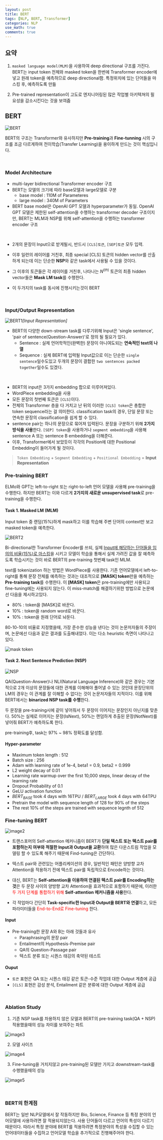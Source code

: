 ```yaml
---
layout: post
title: BERT
tags: [NLP, BERT, Transformer]
categories: NLP
use_math: true
comments: true
---
```


## 요약

1. `masked language model(MLM)`을 사용하여 deep directional 구조를 가진다. BERT는 input token 전체와 masked token을 한번에  Transformer encoder에 넣고 원래 token을 예측하므로 deep directional함. 특정위치에 있는 단어들을 마스킹 후, 예측하도록 만듦

2. Pre-trained representation이 고도로 엔지니어링된 많은 작업별 아키텍쳐의 필요성을 감소시킨다는 것을 보여줌


## BERT

![BERT](https://miro.medium.com/max/1200/1*hK0UjZ8Z3sBfVhPEjW0dZQ.png)

BERT의 구조는 Transformer와 유사하지만 **Pre-training**과 **Fine-tunning** 시의 구조를 조금 다르게하여 전이학습(Transfer Learning)을 용이하게 만드는 것이 핵심입니다.

<br>

### Model Architecture

- multi-layer bidirectional Transformer encoder 구조
- BERT는 모델의 크기에 따라 base모델과 large모델로 구분
    - base model : 110M of Parameteres
    - large model : 340M of Parameters
- BERT base model은 OpenAI GPT 모델과 hyperparameter가 동일. OpenAI GPT 모델은 제한된 self-attention을 수행하는  transformer decoder 구조이지만, BERT는 MLM과 NSP를 위해 self-attention을 수행하는 transformer encoder 구조

<br>

- 2개의 문장이 Input으로 받게될시, 반드시 `[CLS]토큰`, `[SEP]토큰` 모두 입력.
- 이후 일련의 레이어를 거친후, 최종 special [CLS] 토큰의 hidden vector를 산출하게 되는데 이는 단순한 **NSP**와 같은 task에서 사용될 수 있을 것이다.
- 그 이후의 토큰들은 각 레이어를 거친후, 나타나는 $N^(th)$ 토큰의 최종 hidden vector들은 **Mask LM task**를 수행한다.

- 이 두가지의 task를 동시에 진행시키는것이 BERT

<br>

### Input/Output Representation

![BERT1](https://images.velog.io/images/jeewoo1025/post/a4796527-cd2c-4491-8ef0-89c03d808cfc/image.png)*[Input Representation]*

- BERT의 다양한 down-stream task를 다루기위해 Input은 'single sentence', 'pair of sentence(Question-Answer)'로 정의 될 필요가 있다.
    - Sentence : 실제 언어학적인(완벽한) 문장이 아니여도되는 **연속적인 text의 나열**
    - Sequence : 실제 BERT에 입력될 Input값으로 이는 단순한 `single sentence`일수도있고 두개의 문장이 결합한 `two sentences packed together`일수도 있겠다.

<br>

- BERT의 input은 3가지 embedding 합으로 이루어져있다.
- WordPiece embedding을 사용
- 모든 문장의 첫번째 토큰은 `[CLS]`이다.
- 전체의 Transformer 층을 다 거치고 난 뒤의 이러한 `[CLS] token`은 총합한 token sequence라는 걸 의미한다. classification task의 경우, 단일 문장 또는 연속한 문장의 classification을 쉽게 할 수 있다.
- sentence pair는 하나의 문장으로 묶어져 입력된다. 문장을 구분하기 위해 **2가지 방식을 사용**한다. `[SEP] token`을 사용하거나 `segment embedding`을 사용해 sentence A 또는 sentence B embedding을 더해준다. 
- 이후, Transformer에서 보았듯이 각각의 Position에 대한 Positional Embedding이 들어가게 될 것이다.

> `Token Embedding` + `Segment Embedding` + `Positional Embedding` = **Input Representation** 



### Pre-training BERT

ELMo와 GPT는 left-to-right 또는 right-to-left 언어 모델을 사용해 pre-training을 수행한다. 하지만 BERT는 이와 다르게 **2가지의 새로운 unsupervised task**로 pre-training을 수행한다.

#### Task 1. Masked LM (MLM)

Input token 중 랜덤(15%)하게 mask하고 이를 학습해 주변 단어의 context만 보고 masked token을 예측한다.

![BERT2](https://images.velog.io/images/jeewoo1025/post/13eefdf1-6a26-4e0e-8222-27cc8e14aa4a/image.png)

Bi-directional한 Transformer Encoder를 쓰되, 실제 <u>Input에 해당하는 단어들을 임의의 비율(15%)로 마스킹</u>을 시키고 모델이 학습을 통해서 실제 가려진 값을 잘 예측하도록 학습시키는 것이 바로 BERT의 pre-training 첫번째 task인 MLM.

text를 tokenization 하는 방법은 WordPiece를 사용한다. 기존 언어모델에서 left-to-right를 통해 문장 전체를 예측하는 것과는 대조적으로 **[MASK] token**만을 예측하는 **Pre-training task**를 수행한다. 이 **[MASK] token**은 pre-training에만 사용되고 fine-tuning에는 사용되지 않는다. 이 miss-match를 해결하기위한 방법으로 논문에선 다음을 제시하고있다.
- 80% : token을 [MASK]로 바꾼다.
- 10% : token을 random word로 바꾼다.
- 10% : token을 원래 단어로 놔둔다.

80-10-10의 비율로 지정했을때, 가장 준수한 성능을 낸다는 것이 논문저자들의 주장이며, 논문에선 다음과 같은 결과를 도출해내었다. 이는 다소 heuristic 측면이 나타나고 있다.

![mask token](/img/BERT/image1.PNG)


#### Task 2. Next Sentence Prediction (NSP)

![NSP](https://img1.daumcdn.net/thumb/R1280x0/?scode=mtistory2&fname=https%3A%2F%2Fblog.kakaocdn.net%2Fdn%2FbeTrc5%2FbtqBTL8u19d%2FT1020drYaYApQP6TuKPjaK%2Fimg.png)

QA(Question-Answer)나 NLI(Natural Language Inference)와 같은 경우는 기본적으로 2개 이상의 문장들에 대한 관계를 이해해야 풀어낼 수 있는 것인데 문장단위의 LM의 경우는 이 관계를 잘 이해할 수 없다는 것이 논문저자들의 지적이다. 이를 위해 BERT에서는 **binarized NSP task를 수행**한다.

두 문장을 pre-training시에 같이 넣어줘서 두 문장이 이어지는 문장인지 아닌지를 맞춘다. 50%는 실제로 이어지는 문장(IsNext), 50%는 랜덤하게 추출된 문장(NotNext)를 넣어줘 BERT가 예측하도록 한다.

pre-training후, task는 97% ~ 98% 정확도를 달성함.

#### Hyper-parameter

- Maximum token length : 512
- Batch size : 256
- Adam with learning rate of 1e-4, beta1 = 0.9, beta2 = 0.999
- L2 weight decay of 0.01
- Learning rate warmup over the first 10,000 steps, linear decay of the learning rate
- Dropout Probability of 0.1 
- GeLU activation function
- $BERT_{BASE}$ took 4 days with 16TPU / $BERT_{LARGE}$ took 4 days with 64TPU
- Pretrain the model with sequence length of 128 for 90% of the steps
- The rest 10% of the steps are trained with sequence legnth of 512


### Fine-tuning BERT

![image2](/img/BERT/image2.PNG)

- 트랜스포머의 Self-attention 메커니즘이 BERT가 **단일 텍스트 또는 텍스트 pair를 포함하는지 여부와 적절한 Input과 Output을 교환**하여 많은 다운스트림 작업을 모델링 할 수 있도록 해주기 때문에 Find-tuning은 간단하다.

- 텍스트 pair와 관련있는 어플리케이션의 경우, 일반적인 패턴은 양방향 교차 Attention을 적용하기 전에 텍스트 pair를 독립적으로 Encode하는 것이다.

- 대신, BERT는 **Self-attention을 이용하여 연결된 텍스트 pair를 Encoding하는 것**은 두 문장 사이의 양방향 교차 Attention을 효과적으로 포함하기 때문에, 이러한 <font color = 'Red'> 두 가지 단계를 통합하기 위해 </font> **Self-attention 메커니즘을 사용**한다.

- 각 작업마다 간단히 **Task-specific한 Input과 Output을 BERT와 연결**하고, 모든 파라미터들을 <font color = 'Red'> End-to-End로 Fine-tuning </font>한다.


#### Input

- Pre-training한 문장 A와 B는 아래 것들과 유사
    - Paraphrasing의 문장 pair
    - Entailment의 Hypothesis-Premise pair
    - QA의 Question-Passage pair
    - 텍스트 분류 또는 시퀀스 태깅의 축약된 테스트

#### Ouput

- `토큰` 표현은 QA 또는 시퀀스 태깅 같은 토큰-수준 작업데 대한 Output 계층에 공급
- `[CLS]` 표현은 감성 분석, Entailment 같은 분류에 대한 Output 계층에 공급

<br>

### Ablation Study

1. 기존 NSP task를 차용하지 않은 모델과 BERT의 pre-training task(QA + NSP) 적용했을때의 성능 차이를 보여주는 파트

![image3](/img/BERT/image3.PNG)

2. 모델 사이즈

![image4](/img/BERT/image4.PNG)

3. Fine-tuning을 거치지않고 pre-training된 모델만 가지고 downstream-task를 수행했을때의 성능

![image5](/img/BERT/image5.PNG)

<br>

### BERT의 한계점

BERT는 일반 NLP모델에서 잘 작동하지만 Bio, Science, Finance 등 특정 분야의 언어모델에 사용하려면 잘 적용되지않는다. 사용 단어들이 다르고 언어의 특성이 다르기 때문이다. 따라서 특정 분야에 BERT를 적용하려면 특정분야의 특성을 수집할 수 있는 언어데이터들을 수집하고 언어모델 학습을 추가적으로 진행해주어야 한다.


